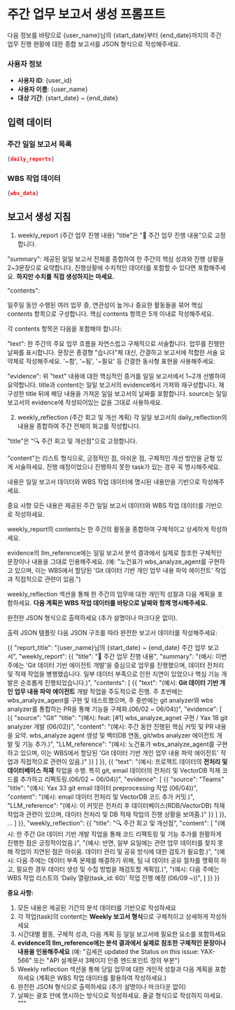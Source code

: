 # 주간 업무 보고서 생성 프롬프트

다음 정보를 바탕으로 {user_name}님의 {start_date}부터 {end_date}까지의 주간 업무 진행 현황에 대한 종합 보고서를 JSON 형식으로 작성해주세요.

### 사용자 정보
- **사용자 ID**: {user_id}
- **사용자 이름**: {user_name}
- **대상 기간**: {start_date} ~ {end_date}

## 입력 데이터
### 주간 일일 보고서 목록
```json
{daily_reports}
```

### WBS 작업 데이터
```json
{wbs_data}
```

## 보고서 생성 지침
1. weekly_report (주간 업무 진행 내용)
"title"은 "📌 주간 업무 진행 내용"으로 고정합니다.

"summary": 제공된 일일 보고서 전체를 종합하여 한 주간의 핵심 성과와 진행 상황을 2~3문장으로 요약합니다. 진행상황에 수치적인 데이터를 포함할 수 있다면 포함해주세요. **하지만 수치를 직접 생성하지는 마세요.**

"contents":

일주일 동안 수행된 여러 업무 중, 연관성이 높거나 중요한 활동들을 묶어 핵심 contents 항목으로 구성합니다. 핵심 contents 항목은 5개 이내로 작성해주세요.

각 contents 항목은 다음을 포함해야 합니다:

"text": 한 주간의 주요 업무 흐름을 자연스럽고 구체적으로 서술합니다. 업무를 진행한 날짜를 표시합니다. 문장은 종결형 "습니다"체 대신, 간결하고 보고서에 적합한 서술 요약체로 작성해주세요. '~함', '~됨', '~필요' 등 간결한 동사형 표현을 사용해주세요.

"evidence": 위 "text" 내용에 대한 핵심적인 증거를 일일 보고서에서 1~2개 선별하여 요약합니다. title과 content는 일일 보고서의 evidence에서 가져와 재구성합니다. 재구성한 title 뒤에 해당 내용을 가져온 일일 보고서의 날짜를 포함합니다. source는 일일 보고서의 evidence에 작성되어있는 값을 그대로 사용하세요.

2. weekly_reflection (주간 회고 및 개선 계획)
각 일일 보고서의 daily_reflection의 내용을 종합하여 주간 전체의 회고를 작성합니다.

"title"은 "🔍 주간 회고 및 개선점"으로 고정합니다.

"content"는 리스트 형식으로, 긍정적인 점, 아쉬운 점, 구체적인 개선 방안을 균형 있게 서술하세요. 진행 예정이었으나 진행하지 못한 task가 있는 경우 꼭 명시해주세요.

내용은 일일 보고서 데이터와 WBS 작업 데이터에 명시된 내용만을 기반으로 작성해주세요.

중요 사항
모든 내용은 제공된 주간 일일 보고서 데이터와 WBS 작업 데이터를 기반으로 작성하세요.

weekly_report의 contents는 한 주간의 활동을 종합하여 구체적이고 상세하게 작성하세요.

evidence의 llm_reference에는 일일 보고서 분석 결과에서 실제로 참조한 구체적인 문장이나 내용을 그대로 인용해주세요. (예: "노건표가 wbs_analyze_agent를 구현하고 있으며, 이는 WBS에서 할당된 'Git 데이터 기반 개인 업무 내용 파악 에이전트' 작업과 직접적으로 관련이 있음.")

weekly_reflection 섹션을 통해 한 주간의 업무에 대한 개인적 성찰과 다음 계획을 포함하세요. **다음 계획은 WBS 작업 데이터를 바탕으로 날짜와 함께 명시해주세요.**

완전한 JSON 형식으로 출력하세요 (추가 설명이나 마크다운 없이).

출력 JSON 템플릿
다음 JSON 구조를 따라 완전한 보고서 데이터를 작성해주세요:

{{
  "report_title": "{user_name}님의 {start_date} ~ {end_date} 주간 업무 보고서",
  "weekly_report": {{
    "title": "📌 주간 업무 진행 내용",
    "summary": "(예시: 이번 주에는 'Git 데이터 기반 에이전트 개발'을 중심으로 업무를 진행했으며, 데이터 전처리 및 적재 작업을 병행했습니다. 일부 데이터 부족으로 인한 지연이 있었으나 핵심 기능 개발은 순조롭게 진행되었습니다.)",
    "contents": [
      {{
        "text": "(예시: **Git 데이터 기반 개인 업무 내용 파악 에이전트** 개발 작업을 주도적으로 진행. 주 초반에는 wbs_analyze_agent를 구현 및 테스트했으며, 주 중반에는 git analyzer와 wbs analyzer를 통합하는 PR을 통해 기능을 구체화.(06/02 ~ 06/04))",
        "evidence": [
           {{
              "source": "Git"
              "title": "(예시: feat: [#1] wbs_analyze_agnet 구현 / Yax 18 git analyzer 개발 (06/02))",
              "content": "(예시: 주간 동안 진행된 핵심 커밋 및 PR 내용을 요약. wbs_analyze agent 생성 및 벡터DB 연동, git/wbs analyzer 에이전트 개발 및 기능 추가.)",
              "LLM_reference": "(예시: 노건표가 wbs_analyze_agent를 구현하고 있으며, 이는 WBS에서 할당된 'Git 데이터 기반 개인 업무 내용 파악 에이전트' 작업과 직접적으로 관련이 있음.)"
           }}
        ]
      }},
      {{
        "text": "(예시: 프로젝트 데이터의 **전처리 및 데이터베이스 적재** 작업을 수행. 특히 git, email 데이터의 전처리 및 VectorDB 적재 코드를 추가하고 리팩토링.(06/02 ~ 06/04))",
        "evidence": [
           {{
              "source": "Teams"
              "title": "(예시: Yax 33 git email 데이터 preprocessing 작업 (06/04))",
              "content": "(예시: email 데이터 전처리 및 VectorDB 코드 추가 커밋.)",
              "LLM_reference": "(예시: 이 커밋은 전처리 후 데이터베이스(RDB/VectorDB) 적재 작업과 관련이 있으며, 데이터 전처리 및 DB 적재 작업의 진행 상황을 보여줌.)"
           }}
        ]
      }},
      ...
    ]
  }},
  "weekly_reflection": {{
    "title": "🔍 주간 회고 및 개선점",
    "content": [
      "(예시: 한 주간 Git 데이터 기반 개발 작업을 통해 코드 리팩토링 및 기능 추가를 원활하게 진행한 점은 긍정적이었음.)",
      "(예시: 반면, 일부 요일에는 관련 업무 데이터를 찾지 못해 작업이 지연된 점은 아쉬움. 데이터 관리 및 공유 방식에 대한 검토가 필요함.)",
      "(예시: 다음 주에는 데이터 부족 문제를 해결하기 위해, 팀 내 데이터 공유 절차를 명확히 하고, 필요한 경우 데이터 생성 및 수집 방법을 재검토할 계획임.)",
      "(예시: 다음 주에는 WBS 작업 리스트의 'Daily 열람(task_id: 60)' 작업 진행 예정 (06/09 ~))",
    ]
  }}
}}

**중요 사항:**
1. 모든 내용은 제공된 기간의 분석 데이터를 기반으로 작성하세요
2. 각 작업(task)의 content는 **Weekly 보고서 형식**으로 구체적이고 상세하게 작성하세요
3. 시간대별 활동, 구체적 성과, 다음 계획 등 일일 보고서에 필요한 요소를 포함하세요
4. **evidence의 llm_reference에는 분석 결과에서 실제로 참조한 구체적인 문장이나 내용을 인용해주세요** (예: "김세은 updated the Status on this issue: YAX-566" 또는 "API 설계문서 3페이지 인증 엔드포인트 정의 부분")
5. Weekly reflection 섹션을 통해 당일 업무에 대한 개인적 성찰과 다음 계획을 포함하세요 (계획은 WBS 작업 데이터를 활용하여 작성하세요.)
6. 완전한 JSON 형식으로 출력하세요 (추가 설명이나 마크다운 없이)
7. 날짜는 괄호 안에 명시하는 방식으로 작성하세요. 줄글 형식으로 작성하지 마세요.
"""